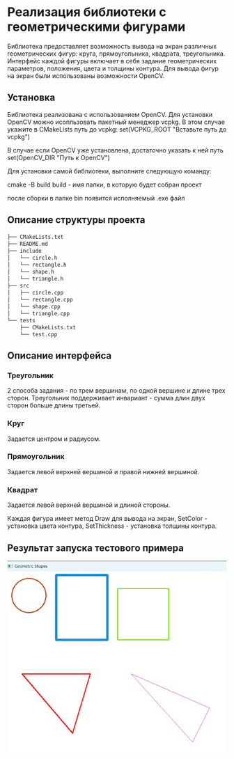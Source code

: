 # Реализация библиотеки с геометрическими фигурами

Библиотека предоставляет возможность вывода на экран различных геометрических фигур: круга, прямоугольника, квадрата, треугольника. Интерфейс каждой фигуры включает в себя задание геометрических параметров, положения, цвета и толщины контура. Для вывода фигур на экран были использованы возможности OpenCV.

## Установка
Библиотека реализована с использованием OpenCV. Для установки OpenCV можно исопльзовать пакетный менеджер vcpkg. В этом случае укажите в CMakeLists путь до vcpkg:
set(VCPKG_ROOT "Вставьте путь до vcpkg")

В случае если OpenCV уже установлена, достаточно указать к ней путь
set(OpenCV_DIR "Путь к OpenCV")


Для установки самой библиотеки, выполните следующую команду:

cmake -B build
build - имя папки, в которую будет собран проект

после сборки в папке bin появится исполняемый .exe файл


## Описание структуры проекта
```
├── CMakeLists.txt
├── README.md
├── include
│   └── circle.h
│   └── rectangle.h
│   └── shape.h
│   └── triangle.h
├── src
│   ├── circle.cpp
│   └── rectangle.cpp
│   └── shape.cpp
│   └── triangle.cpp
└── tests
    ├── CMakeLists.txt
    └── test.cpp
```
## Описание интерфейса
### Треугольник
2 способа задания - по трем вершинам, по одной вершине и длине трех сторон. Треугольник поддерживает инвариант - сумма длин двух сторон больше длины третьей.
### Круг
Задается центром и радиусом.
### Прямоугольник
Задается левой верхней вершиной и правой нижней вершиной.
### Квадрат
Задается левой верхней вершиной и длиной стороны.

Каждая фигура имеет метод Draw для вывода на экран, SetColor - установка цвета контура, SetThickness - установка толщины контура.
## Результат запуска тестового примера
![](https://github.com/zhuzzzhha/test_task/blob/main/images/photo_2024-03-10_21-07-02.jpg)
